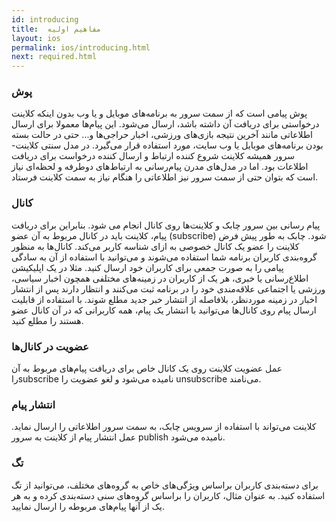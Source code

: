 ```yaml
---
id: introducing
title:  مفاهیم اولیه
layout: ios
permalink: ios/introducing.html
next: required.html
---
```


### پوش

 پوش‌ پیامی است که از سمت سرور به برنامه‌های موبایل و یا وب بدون اینکه کلاینت درخواستی برای دریافت آن‌ داشته باشد، ارسال می‌شود. این پیام‌ها معمولا برای ارسال اطلاعاتی مانند آخرین نتیجه بازی‌های ورزشی، اخبار حراجی‌ها و‌... حتی در حالت بسته بودن برنامه‌های موبایل یا وب سایت، مورد استفاده قرار می‌گیرد. در مدل سنتی کلاینت-سرور همیشه کلاینت شروع کننده ارتباط و ارسال کننده درخواست برای دریافت اطلاعات بود. اما در مدل‌های مدرن پیام‌رسانی به ارتباط‌های دوطرفه و لحظه‌ای نیاز است که بتوان حتی از سمت سرور نیز اطلاعاتی را هنگام نیاز به سمت کلاینت فرستاد.

### کانال

پیام رسانی بین سرور چابک و کلاینت‌ها روی کانال‌ انجام می شود. بنابراین برای دریافت پیام، کلاینت باید در کانال مربوط به آن عضو (subscribe) شود. چابک به طور پیش فرض کلاینت را عضو یک کانال خصوصی به ازای شناسه کاربر می‌کند. کانال‌ها به منظور گروه‌بندی کاربران برنامه شما استفاده می‌شوند و می‌توانید با استفاده از آن به سادگی پیامی را به صورت جمعی برای کاربران خود ارسال کنید. مثلا در یک اپلیکیشن اطلاع‌رسانی یا خبری، هر یک از کاربران در زمینه‌های مختلفی همچون اخبار سیاسی، ورزشی یا اجتماعی علاقه‌مندی خود را در برنامه ثبت می‌کنند و انتظار دارند پس از انتشار اخبار در زمینه موردنظر، بلافاصله از انتشار خبر جدید مطلع شوند. با استفاده از قابلیت ارسال پیام روی کانال‌ها می‌توانید با انتشار یک پیام، همه کاربرانی که در آن کانال عضو هستند را مطلع کنید.

### عضویت در کانال‌ها

 عمل عضویت کلاینت روی یک کانال خاص برای دریافت پیام‌های مربوط به آن راsubscribe نامیده می‌شود و لغو عضویت را unsubscribe می‌نامند.

### انتشار پیام

کلاینت می‌تواند با استفاده از سرویس چابک، به سمت سرور اطلاعاتی را ارسال نماید. عمل انتشار پیام از کلاینت به سرور publish نامیده می‌شود.

### تگ

برای دسته‌بندی کاربران براساس ویژگی‌های خاص به گروه‌های مختلف، می‌توانید از تگ استفاده کنید. به عنوان مثال،‌ کاربران را براساس گروه‌های سنی دسته‌بندی کرده و به هر یک از آنها پیام‌های مربوطه را ارسال نمایید.